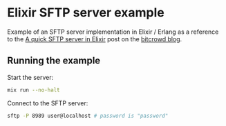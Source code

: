 # Elixir SFTP server example

Example of an SFTP server implementation in Elixir / Erlang as a reference to the [A quick SFTP server in Elixir](https://bitcrowd.dev/a-quick-sftp-server-in-elixir) post on the [bitcrowd blog](https://bitcrowd.dev).

## Running the example

Start the server:

```bash
mix run --no-halt
```

Connect to the SFTP server:

```bash
sftp -P 8989 user@localhost # password is "password"
```
